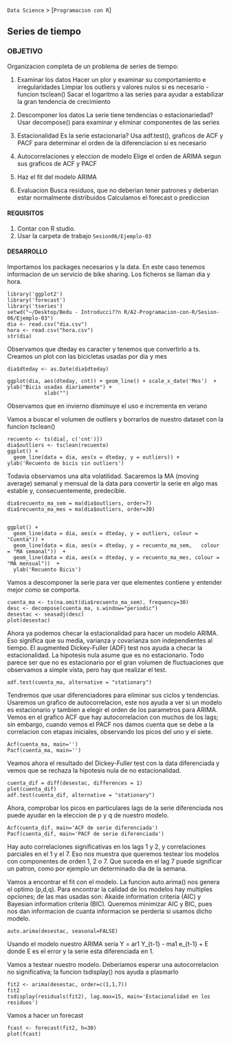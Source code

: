 `Data Science` > [`Programacion con R`]
## Series de tiempo

### OBJETIVO
Organizacion completa de un problema de series de tiempo: 
1. Examinar los datos
   Hacer un plor y examinar su comportamiento e irregularidades
   Limpiar los outliers y valores nulos si es necesario - funcion tsclean()
   Sacar el logaritmo a las series para ayudar a estabilizar la gran tendencia de crecimiento

2. Descomponer los datos 
   La serie tiene tendencias o estacionariedad? 
   Usar decompose() para examinar y eliminar componentes de las series

3. Estacionalidad
   Es la serie estacionaria? 
   Usa adf.test(), graficos de ACF y PACF para determinar el orden de la diferenciacion si es necesario

4. Autocorrelaciones y eleccion de modelo 
   Elige el orden de ARIMA segun sus graficos de ACF y PACF

5. Haz el fit del modelo ARIMA

6. Evaluacion
   Busca residuos, que no deberian tener patrones y deberian estar normalmente distribuidos 
   Calculamos el forecast o prediccion 
   

#### REQUISITOS
1. Contar con R studio.
1. Usar la carpeta de trabajo `Sesion06/Ejemplo-03`

#### DESARROLLO


Importamos los packages necesarios y la data. En este caso tenemos informacion de un servicio de bike sharing. Los ficheros se llaman dia y hora. 

```{r}
library('ggplot2')
library('forecast')
library('tseries')
setwd("~/Desktop/Bedu - Introducci??n R/A2-Programacion-con-R/Sesion-06/Ejemplo-03")
dia <- read.csv("dia.csv")
hora <- read.csv("hora.csv")
str(dia)
```

Observamos que dteday es caracter y tenemos que convertirlo a ts. Creamos un plot con las bicicletas usadas por dia y mes  
```{r}
dia$dteday <- as.Date(dia$dteday)

ggplot(dia, aes(dteday, cnt)) + geom_line() + scale_x_date('Mes')  + ylab("Bicis usadas diariamente") +
            xlab("")
```
Observamos que en invierno disminuye el uso e incrementa en verano 

Vamos a buscar el volumen de outliers y borrarlos de nuestro dataset con la funcion tsclean()
```{r}
recuento <- ts(dia[, c('cnt')])
dia$outliers <- tsclean(recuento)
ggplot() +
  geom_line(data = dia, aes(x = dteday, y = outliers)) + ylab('Recuento de bicis sin outliers')
```
Todavia observamos una alta volatilidad. Sacaremos la MA (moving average) semanal y mensual de la data para convertir la serie en algo mas estable y, consecuentemente, predecible. 

```{r}
dia$recuento_ma_sem = ma(dia$outliers, order=7) 
dia$recuento_ma_mes = ma(dia$outliers, order=30)


ggplot() +
  geom_line(data = dia, aes(x = dteday, y = outliers, colour = "Cuenta")) +
  geom_line(data = dia, aes(x = dteday, y = recuento_ma_sem,   colour = "MA semanal"))  +
  geom_line(data = dia, aes(x = dteday, y = recuento_ma_mes, colour = "MA mensual"))  +
  ylab('Recuento Bicis')
```
Vamos a descomponer la serie para ver que elementes contiene y entender mejor como se comporta. 

```{r}
cuenta_ma <- ts(na.omit(dia$recuento_ma_sem), frequency=30)
desc <- decompose(cuenta_ma, s.window="periodic")
desestac <- seasadj(desc)
plot(desestac)
```

Ahora ya podemos checar la estacionalidad para hacer un modelo ARIMA. Eso significa que su media, varianza y covarianza son independientes al tiempo. El augmented Dickey-Fuller (ADF) test nos ayuda a checar la estacionalidad. La hipotesis nula asume que es no estacionario. Todo parece ser que no es estacionario por el gran volumen de fluctuaciones que observamos a simple vista, pero hay que realizar el test. 
```{r} 
adf.test(cuenta_ma, alternative = "stationary")
```
Tendremos que usar diferenciadores para eliminar sus ciclos y tendencias. 
Usaremos un grafico de autocorrelacion, este nos ayuda a ver si un modelo es estacionario y tambien a elegir el orden de los parametros para ARIMA. Vemos en el grafico ACF que hay autocorrelacion con muchos de los lags; sin embargo, cuando vemos el PACF nos damos cuenta que se debe a la correlacion con etapas iniciales, observando los picos del uno y el siete. 
```{r} 
Acf(cuenta_ma, main='')
Pacf(cuenta_ma, main='')
```

Veamos ahora el resultado del Dickey-Fuller test con la data diferenciada y vemos que se rechaza la hipotesis nula de no estacionalidad.
```{r} 
cuenta_dif = diff(desestac, differences = 1)
plot(cuenta_dif)
adf.test(cuenta_dif, alternative = "stationary")
```
Ahora, comprobar los picos en particulares lags de la serie diferenciada nos puede ayudar en la eleccion de p y q de nuestro modelo.
```{r} 
Acf(cuenta_dif, main='ACF de serie diferenciada')
Pacf(cuenta_dif, main='PACF de serie diferenciada')
```
Hay auto correlaciones significativas en los lags 1 y 2, y correlaciones parciales en el 1 y el 7. Eso nos muestra que queremos testear los modelos con componentes de orden 1, 2 o 7. Que suceda en el lag 7 puede significar un patron, como por ejemplo un determinado dia de la semana. 

Vamos a encontrar el fit con el modelo. La funcion auto.arima() nos genera el optimo (p,d,q). Para encontrar la calidad de los modelos hay multiples opciones; de las mas usadas son: Akaide information criteria (AIC) y Bayesian information criteria (BIC). Queremos minimizar AIC y BIC, pues nos dan informacion de cuanta informacion se perderia si usamos dicho modelo. 
```{r} 
auto.arima(desestac, seasonal=FALSE)
```
Usando el modelo nuestro ARIMA seria Y = ar1 Y_{t-1} - ma1 e_{t-1} + E donde E es el error y la serie esta diferenciada en 1.

Vamos a testear nuestro modelo. Deberiamos esperar una autocorrelacion no significativa; la funcion tsdisplay() nos ayuda a plasmarlo
```{r} 
fit2 <- arima(desestac, order=c(1,1,7))
fit2
tsdisplay(residuals(fit2), lag.max=15, main='Estacionalidad en los residuos')
```
Vamos a hacer un forecast
```{r} 
fcast <- forecast(fit2, h=30)
plot(fcast)
```